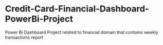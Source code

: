 # Credit-Card-Financial-Dashboard-PowerBi-Project
Power Bi Dashboard Project related to financial domain that contains weekly transactions report
